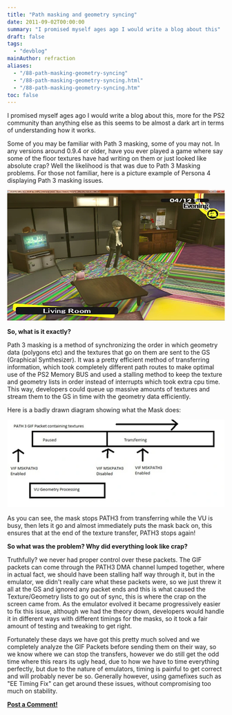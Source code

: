 ```yaml
---
title: "Path masking and geometry syncing"
date: 2011-09-02T00:00:00
summary: "I promised myself ages ago I would write a blog about this"
draft: false
tags:
  - "devblog"
mainAuthor: refraction
aliases:
  - "/88-path-masking-geometry-syncing"
  - "/88-path-masking-geometry-syncing.html"
  - "/88-path-masking-geometry-syncing.htm"
toc: false
---
```


I promised myself ages ago I would write a blog about this, more for the
PS2 community than anything else as this seems to be almost a dark art
in terms of understanding how it works.

Some of you may be familiar with Path 3 masking, some of you may not. In
any versions around 0.9.4 or older, have you ever played a game where
say some of the floor textures have had writing on them or just looked
like absolute crap? Well the likelihood is that was due to Path 3
Masking problems. For those not familiar, here is a picture example of
Persona 4 displaying Path 3 masking issues.

![](img/personapath3.webp)

**So, what is it exactly?**

Path 3 masking is a method of synchronizing the order in which geometry
data (polygons etc) and the textures that go on them are sent to the GS
(Graphical Synthesizer). It was a pretty efficient method of
transferring information, which took completely different path routes to
make optimal use of the PS2 Memory BUS and used a stalling method to
keep the texture and geometry lists in order instead of interrupts which
took extra cpu time. This way, developers could queue up massive amounts
of textures and stream them to the GS in time with the geometry data
efficiently.

Here is a badly drawn diagram showing what the Mask does:

![](img/Path3mask.webp)

As you can see, the mask stops PATH3 from transferring while the VU is
busy, then lets it go and almost immediately puts the mask back on, this
ensures that at the end of the texture transfer, PATH3 stops again!

**So what was the problem? Why did everything look like crap?**

Truthfully? we never had proper control over these packets. The GIF
packets can come through the PATH3 DMA channel lumped together, where in
actual fact, we should have been stalling half way through it, but in
the emulator, we didn't really care what these packets were, so we just
threw it all at the GS and ignored any packet ends and this is what
caused the Texture/Geometry lists to go out of sync, this is where the
crap on the screen came from. As the emulator evolved it became
progressively easier to fix this issue, although we had the theory down,
developers would handle it in different ways with different timings for
the masks, so it took a fair amount of testing and tweaking to get
right.

Fortunately these days we have got this pretty much solved and we
completely analyze the GIF Packets before sending them on their way, so
we know where we can stop the transfers, however we do still get the odd
time where this rears its ugly head, due to how we have to time
everything perfectly, but due to the nature of emulators, timing is
painful to get correct and will probably never be so. Generally however,
using gamefixes such as "EE Timing Fix" can get around these issues,
without compromising too much on stability.

**[Post a Comment!](https://forums.pcsx2.net/thread-24047.html)**

